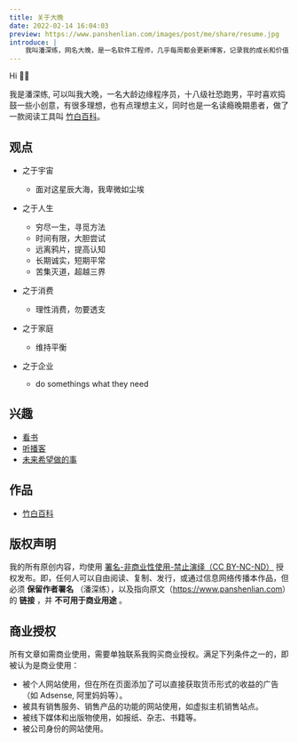 ```yaml
---
title: 关于大晚
date: 2022-02-14 16:04:03
preview: https://www.panshenlian.com/images/post/me/share/resume.jpg
introduce: |
    我叫潘深练，网名大晚，是一名软件工程师，几乎每周都会更新博客，记录我的成长和价值观的变化，以及最重要的是分享技术上的探索历程。
---
```


Hi 👋🏼

我是潘深练, 可以叫我大晚，一名大龄边缘程序员，十八级社恐跑男，平时喜欢捣鼓一些小创意，有很多理想，也有点理想主义，同时也是一名读瘾晚期患者，做了一款阅读工具叫 [竹白百科](https://www.zhubai.wiki/)。

## 观点

* 之于宇宙
    * 面对这星辰大海，我卑微如尘埃

* 之于人生
    * 穷尽一生，寻觅方法
    * 时间有限，大胆尝试 
    * 远离鸦片，提高认知
    * 长期诚实，短期平常
    * 苦集灭道，超越三界

* 之于消费
    * 理性消费，勿要透支

* 之于家庭
    * 维持平衡

* 之于企业
    * do somethings what they need

## 兴趣

* [看书](/booklist)
* [听播客](/podcasts)
* [未来希望做的事](/live)

## 作品

* [竹白百科](https://www.zhubai.wiki/)

<a id='licence'></a>

## 版权声明

我的所有原创内容，均使用 [署名-非商业性使用-禁止演绎（CC BY-NC-ND）](https://creativecommons.org/licenses/by-nc-nd/3.0/cn/) 授权发布。即，任何人可以自由阅读、复制、发行，或通过信息网络传播本作品，但必须 **保留作者署名** （潘深练），以及指向原文（<https://www.panshenlian.com>）的 **链接** ，并 **不可用于商业用途** 。

## 商业授权

所有文章如需商业使用，需要单独联系我购买商业授权。满足下列条件之一的，即被认为是商业使用：

* 被个人网站使用，但在所在页面添加了可以直接获取货币形式的收益的广告（如 Adsense, 阿里妈妈等）。
* 被具有销售服务、销售产品的功能的网站使用，如虚拟主机销售站点。
* 被线下媒体和出版物使用，如报纸、杂志、书籍等。
* 被公司身份的网站使用。  